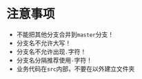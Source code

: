 # 注意事项
- 不能把其他分支合并到`master`分支！
- 分支名不允许大写！
- 分支名不允许出现`.`字符！
- 分支名分隔推荐使用`-`字符！
- 业务代码在`src`内部，不要在以外建立文件夹
